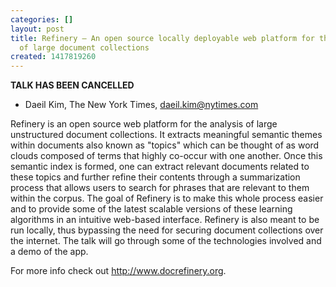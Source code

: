```yaml
---
categories: []
layout: post
title: Refinery — An open source locally deployable web platform for the analysis
  of large document collections
created: 1417819260
---
```

**TALK HAS BEEN CANCELLED**

- Daeil Kim, The New York Times, daeil.kim@nytimes.com

Refinery is an open source web platform for the analysis of large
unstructured document collections. It extracts meaningful semantic
themes within documents also known as "topics" which can be thought of
as word clouds composed of terms that highly co-occur with one another.
Once this semantic index is formed, one can extract relevant documents
related to these topics and further refine their contents through a
summarization process that allows users to search for phrases that are
relevant to them within the corpus. The goal of Refinery is to make this
whole process easier and to provide some of the latest scalable versions
of these learning algorithms in an intuitive web-based interface.
Refinery is also meant to be run locally, thus bypassing the need for
securing document collections over the internet. The talk will go
through some of the technologies involved and a demo of the app.

For more info check out <http://www.docrefinery.org>.
